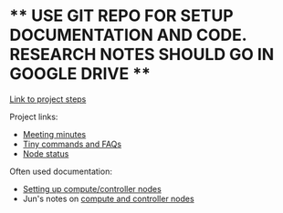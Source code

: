 # ** USE GIT REPO FOR SETUP DOCUMENTATION AND CODE. RESEARCH NOTES SHOULD GO IN GOOGLE DRIVE **

[Link to project steps](https://docs.google.com/document/d/1N-ixCBM_nZvPRs9JsWNzp4dF4YhqW0Mk3ZA0vowxZNo/edit#heading=h.2ok0982uz0ov)

Project links:
* [Meeting minutes](https://drive.google.com/drive/u/1/folders/0B5Wxg1jCxl-BNWxTNVpMbXB6RUE)
* [Tiny commands and FAQs](https://docs.google.com/document/d/14NCuQ8l0PjKkN2PfowlrMn5WMdq3RWWw87oC5XRtbQc/edit)
* [Node status](https://docs.google.com/document/d/1FnMgt1V3sxsMqOLAsn-i2PTn4U52lrNScHRd0icH5gg/edit#heading=h.5ahyuj6sjx1)

Often used documentation:
* [Setting up compute/controller nodes](https://github.com/jamestaylr/systems-capstone/blob/master/openstack-docs/controller-compute-setup.md)
* Jun's notes on [compute and controller nodes](https://docs.google.com/document/d/1CQ5WoX6huVVCcsP5OZli07QpCLHAt0bzA2vZTL-INAQ/edit)
